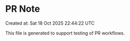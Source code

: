 # PR Note

Created at: Sat 18 Oct 2025 22:44:22 UTC

This file is generated to support testing of PR workflows.
